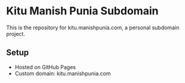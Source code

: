 # Kitu Manish Punia Subdomain

This is the repository for kitu.manishpunia.com, a personal subdomain project.

## Setup
- Hosted on GitHub Pages
- Custom domain: kitu.manishpunia.com
